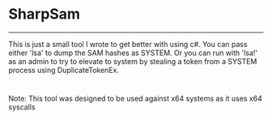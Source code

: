 # SharpSam
----------
This is just a small tool I wrote to get better with using c#.
You can pass either 'lsa' to dump the SAM hashes as SYSTEM.
Or you can run with 'lsa!' as an admin to try to elevate to system by stealing a token from a SYSTEM process using DuplicateTokenEx.
#
Note: This tool was designed to be used against x64 systems as it uses x64 syscalls
